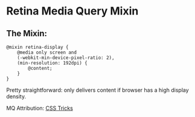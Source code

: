 # Retina Media Query Mixin

## The Mixin:

	@mixin retina-display {
		@media only screen and 
		(-webkit-min-device-pixel-ratio: 2), 
		(min-resolution: 192dpi) { 
			@content;
		}
	}

Pretty straightforward: only delivers content if browser has a high display density.

MQ Attribution: [CSS Tricks](http://css-tricks.com/snippets/css/retina-display-media-query/)